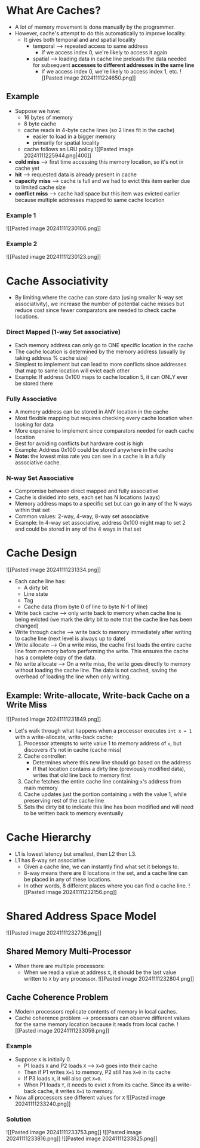 # What Are Caches?

* A lot of memory movement is done manually by the programmer.
* However, cache's attempt to do this automatically to improve locality.
  * It gives both temporal and and spatial locality
    * temporal ⟶ repeated access to same address
      * if we access index 0, we're likely to access it again
    * spatial ⟶ loading data in cache line preloads the data needed for subsequent **accesses to different addresses in the same line**
      * if we access index 0, we're likely to access index 1, etc.
        ![[Pasted image 20241111224650.png]]

## Example

* Suppose we have:
  * 16 bytes of memory
  * 8 byte cache
  * cache reads in 4-byte cache lines (so 2 lines fit in the cache)
    * easier to load in a bigger memory
    * primarily for spatial locality
  * cache follows an LRU policy
    ![[Pasted image 20241111225944.png|400]]
* **cold miss** ⟶ first time accessing this memory location, so it's not in cache yet
* **hit** ⟶ requested data is already present in cache
* **capacity miss** ⟶ cache is full and we had to evict this item earlier due to limited cache size
* **conflict miss** ⟶ cache had space but this item was evicted earlier because multiple addresses mapped to same cache location

### Example 1

![[Pasted image 20241111230106.png]]

### Example 2

![[Pasted image 20241111230123.png]]

# Cache Associativity

* By limiting where the cache can store data (using smaller N-way set associativity), we increase the number of potential cache misses but reduce cost since fewer comparators are needed to check cache locations.

### Direct Mapped (1-way Set associative)
* Each memory address can only go to ONE specific location in the cache
* The cache location is determined by the memory address (usually by taking address % cache size)
* Simplest to implement but can lead to more conflicts since addresses that map to same location will evict each other
* Example: If address 0x100 maps to cache location 5, it can ONLY ever be stored there

### Fully Associative

* A memory address can be stored in ANY location in the cache
* Most flexible mapping but requires checking every cache location when looking for data
* More expensive to implement since comparators needed for each cache location
* Best for avoiding conflicts but hardware cost is high
* Example: Address 0x100 could be stored anywhere in the cache
* **Note:** the lowest miss rate you can see in a cache is in a fully associative cache.

### N-way Set Associative

* Compromise between direct mapped and fully associative
* Cache is divided into sets, each set has N locations (ways)
* Memory address maps to a specific set but can go in any of the N ways within that set
* Common values: 2-way, 4-way, 8-way set associative
* Example: In 4-way set associative, address 0x100 might map to set 2 and could be stored in any of the 4 ways in that set

# Cache Design

![[Pasted image 20241111231334.png]]

* Each cache line has:
	* A dirty bit
	* Line state
	* Tag
	* Cache data (from byte 0 of line to byte N-1 of line)
* Write back cache ⟶ only write back to memory when cache line is being evicted (we mark the dirty bit to note that the cache line has been changed)
* Write through cache ⟶ write back to memory immediately after writing to cache line (next level is always up to date)
* Write allocate ⟶ On a write miss, the cache first loads the entire cache line from memory before performing the write. This ensures the cache has a complete copy of the data.
* No write allocate ⟶ On a write miss, the write goes directly to memory without loading the cache line. The data is not cached, saving the overhead of loading the line when only writing.

## Example: Write-allocate, Write-back Cache on a Write Miss

![[Pasted image 20241111231849.png]]

* Let's walk through what happens when a processor executes `int x = 1` with a write-allocate, write-back cache:
  1. Processor attempts to write value 1 to memory address of `x`, but discovers it's not in cache (cache miss)
  2. Cache controller:
     * Determines where this new line should go based on the address
     * If that location contains a dirty line (previously modified data), writes that old line back to memory first
  3. Cache fetches the entire cache line containing `x`'s address from main memory
  4. Cache updates just the portion containing `x` with the value 1, while preserving rest of the cache line
  5. Sets the dirty bit to indicate this line has been modified and will need to be written back to memory eventually

# Cache Hierarchy

* L1 is lowest latency but smallest, then L2 then L3.
* L1 has 8-way set associative
  * Given a cache line, we can instantly find what set it belongs to.
  * 8-way means there are 8 locations in the set, and a cache line can be placed in any of these locations.
  * In other words, 8 different places where you can find a cache line.
    ![[Pasted image 20241111232156.png]]

# Shared Address Space Model

![[Pasted image 20241111232736.png]]

## Shared Memory Multi-Processor

* When there are multiple processors:
  * When we read a value at address `X`, it should be the last value written to `X` by any processor.
    ![[Pasted image 20241111232804.png]]

## Cache Coherence Problem

* Modern processors replicate contents of memory in local caches.
* Cache coherence problem ⟶ processors can observe different values for the same memory location because it reads from local cache.
  ![[Pasted image 20241111233059.png]]

### Example

* Suppose `X` is initially 0.
  * P1 loads `X` and P2 loads `X` ⟶ `X=0` goes into their cache
  * Then if P1 writes `X=1` to memory, P2 still has `X=0` in its cache
  * If P3 loads `X`, it will also get `X=0`.
  * When P1 loads `Y`, it needs to evict `X` from its cache. Since its a write-back cache, it writes `X=1` to memory.
* Now all processors see different values for `X`
  ![[Pasted image 20241111233240.png]]

### Solution

![[Pasted image 20241111233753.png]]
![[Pasted image 20241111233816.png]]
![[Pasted image 20241111233825.png]]
